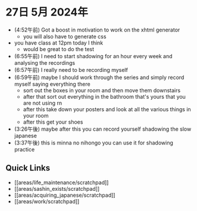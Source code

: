 # 27日 5月 2024年
- (4:52午前) Got a boost in motivation to work on the xhtml generator
  - you will also have to generate css
- you have class at 12pm today I think
  - would be great to do the test
- (6:55午前) I need to start shadowing for an hour every week and analysing the recordings
- (6:57午前) I really need to be recording myself
- (6:59午前) maybe I should work through the series and simply record myself saying everything there
  - sort out the boxes in your room and then move them downstairs
  - after that sort out everything in the bathroom that's yours that you are not using rn
  - after this take down your posters and look at all the various things in your room
  - after this get your shoes
- (3:26午後) maybe after this you can record yourself shadowing the slow japanese
- (3:37午後) this is minna no nihongo you can use it for shadowing practice



 



## Quick Links
- [[areas/life_maintenance/scratchpad]]
- [[areas/sashin_exists/scratchpad]]
- [[areas/acquiring_japanese/scratchpad]]
- [[areas/work/scratchpad]]
